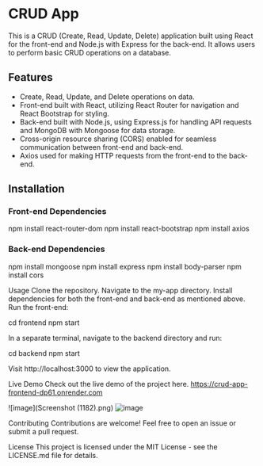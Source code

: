 # CRUD App

This is a CRUD (Create, Read, Update, Delete) application built using React for the front-end and Node.js with Express for the back-end. It allows users to perform basic CRUD operations on a database.

## Features

- Create, Read, Update, and Delete operations on data.
- Front-end built with React, utilizing React Router for navigation and React Bootstrap for styling.
- Back-end built with Node.js, using Express.js for handling API requests and MongoDB with Mongoose for data storage.
- Cross-origin resource sharing (CORS) enabled for seamless communication between front-end and back-end.
- Axios used for making HTTP requests from the front-end to the back-end.


## Installation

### Front-end Dependencies

npm install react-router-dom
npm install react-bootstrap
npm install axios

### Back-end Dependencies

npm install mongoose
npm install express
npm install body-parser
npm install cors


Usage
Clone the repository.
Navigate to the my-app directory.
Install dependencies for both the front-end and back-end as mentioned above.
Run the front-end:

cd frontend
npm start


In a separate terminal, navigate to the backend directory and run:

cd backend
npm start


Visit http://localhost:3000 to view the application.

Live Demo
Check out the live demo of the project here.
https://crud-app-frontend-dp61.onrender.com

![image](Screenshot (1182).png)
![image](https://github.com/QuantumCoderPro/CRUD_App/assets/89980850/76009d2c-12a5-44c8-82a9-024dca656541)


Contributing
Contributions are welcome! Feel free to open an issue or submit a pull request.

License
This project is licensed under the MIT License - see the LICENSE.md file for details.
